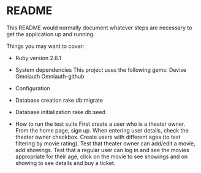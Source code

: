 # README

This README would normally document whatever steps are necessary to get the
application up and running.

Things you may want to cover:

* Ruby version 
      2.6.1

* System dependencies
      This project uses the following gems:
            Devise
            Omniauth 
            Omniauth-github

* Configuration

* Database creation
      rake db:migrate

* Database initialization
      rake db:seed

* How to run the test suite
      First create a user who is a theater owner.  From the home page, sign up.  When entering user details, check the theater owner checkbox.  Create users with different ages (to test filtering by movie rating).  Test that theater owner can add/edit a movie, add showings.  Test that a regular user can log in and see the movies appropriate for their age, click on the movie to see showings and on showing to see details and buy a ticket. 



